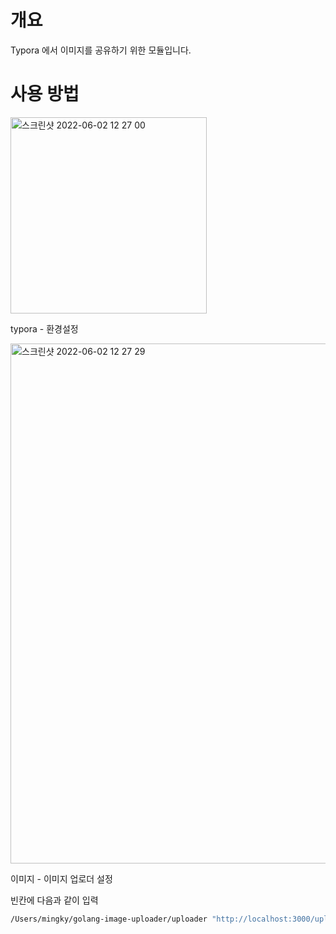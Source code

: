 # 개요
Typora 에서 이미지를 공유하기 위한 모듈입니다.

# 사용 방법

<img width="314" alt="스크린샷 2022-06-02 12 27 00" src="https://user-images.githubusercontent.com/45954551/171547536-3cef83ce-e5ce-4488-9b98-ec46f52f65dd.png">

typora - 환경설정

<img width="832" alt="스크린샷 2022-06-02 12 27 29" src="https://user-images.githubusercontent.com/45954551/171547539-90a7cf99-8505-4d52-9487-508f88541711.png">

이미지 - 이미지 업로더 설정

빈칸에 다음과 같이 입력
```bash
/Users/mingky/golang-image-uploader/uploader "http://localhost:3000/upload"
```
